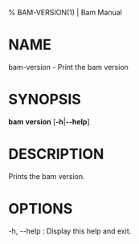 % BAM-VERSION(1) | Bam Manual

# NAME

bam-version - Print the bam version

# SYNOPSIS

**bam** **version** [**-h**|**--help**]

# DESCRIPTION
  Prints the bam version.

# OPTIONS
-h, --help
:   Display this help and exit.

